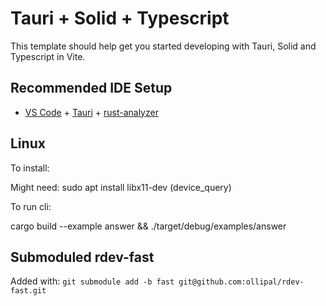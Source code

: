 # Tauri + Solid + Typescript

This template should help get you started developing with Tauri, Solid and Typescript in Vite.

## Recommended IDE Setup

- [VS Code](https://code.visualstudio.com/) + [Tauri](https://marketplace.visualstudio.com/items?itemName=tauri-apps.tauri-vscode) + [rust-analyzer](https://marketplace.visualstudio.com/items?itemName=rust-lang.rust-analyzer)

## Linux

To install:

Might need: sudo apt install libx11-dev (device_query)

To run cli:

cargo build --example answer && ./target/debug/examples/answer

## Submoduled rdev-fast

Added with: `git submodule add -b fast git@github.com:ollipal/rdev-fast.git`